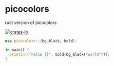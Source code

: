 # picocolors

rust version of picocolors

[![crates-io](https://badgen.net/crates/v/picocolors_rs)](https://crates.io/crates/picocolors)

```rust
use picocolors::{bg_black, bold};

fn main() {
  println!("hello {}", bold(bg_black("world")));
}
```
